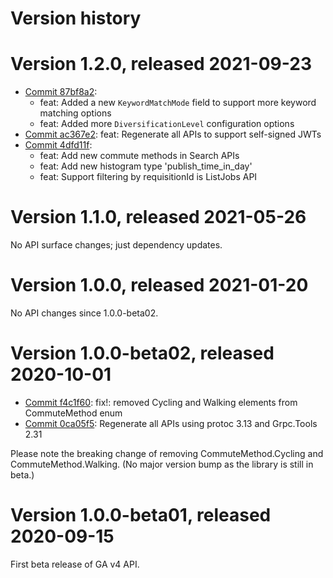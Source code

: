# Version history

# Version 1.2.0, released 2021-09-23

- [Commit 87bf8a2](https://github.com/googleapis/google-cloud-dotnet/commit/87bf8a2):
  - feat: Added a new `KeywordMatchMode` field to support more keyword matching options
  - feat: Added more `DiversificationLevel` configuration options
- [Commit ac367e2](https://github.com/googleapis/google-cloud-dotnet/commit/ac367e2): feat: Regenerate all APIs to support self-signed JWTs
- [Commit 4dfd11f](https://github.com/googleapis/google-cloud-dotnet/commit/4dfd11f):
  - feat: Add new commute methods in Search APIs
  - feat: Add new histogram type 'publish_time_in_day'
  - feat: Support filtering by requisitionId is ListJobs API

# Version 1.1.0, released 2021-05-26

No API surface changes; just dependency updates.

# Version 1.0.0, released 2021-01-20

No API changes since 1.0.0-beta02.

# Version 1.0.0-beta02, released 2020-10-01

- [Commit f4c1f60](https://github.com/googleapis/google-cloud-dotnet/commit/f4c1f60): fix!: removed Cycling and Walking elements from CommuteMethod enum
- [Commit 0ca05f5](https://github.com/googleapis/google-cloud-dotnet/commit/0ca05f5): Regenerate all APIs using protoc 3.13 and Grpc.Tools 2.31

Please note the breaking change of removing CommuteMethod.Cycling and CommuteMethod.Walking. (No major version bump as the library is still in beta.)

# Version 1.0.0-beta01, released 2020-09-15

First beta release of GA v4 API.


